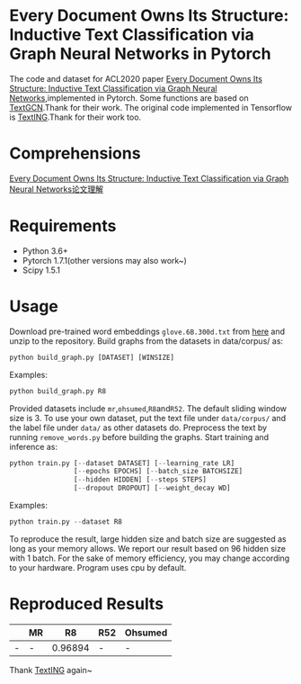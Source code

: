 # Every Document Owns Its Structure: Inductive Text Classification via Graph Neural Networks in Pytorch
The code and dataset for ACL2020 paper [Every Document Owns Its Structure: Inductive Text Classification via
Graph Neural Networks](https://www.aclweb.org/anthology/2020.acl-main.31.pdf),implemented in Pytorch.
Some functions are based on [TextGCN](https://github.com/yao8839836/text_gcn).Thank for their work.
The original code implemented in Tensorflow is [TextING](https://github.com/CRIPAC-DIG/TextING).Thank for their work too.
# Comprehensions
[Every Document Owns Its Structure: Inductive Text Classification via Graph Neural Networks论文理解](https://blog.csdn.net/jokerxsy/article/details/113756400)
# Requirements
- Python 3.6+
- Pytorch 1.7.1(other versions may also work~)
- Scipy 1.5.1
# Usage
Download pre-trained word embeddings `glove.6B.300d.txt` from [here](http://nlp.stanford.edu/data/glove.6B.zip) and unzip to the repository.
Build graphs from the datasets in data/corpus/ as:
```python
python build_graph.py [DATASET] [WINSIZE]
```
Examples:
```python
python build_graph.py R8
```
Provided datasets include `mr`,`ohsumed`,`R8`and`R52`. The default sliding window size is 3.
To use your own dataset, put the text file under `data/corpus/` and the label file under `data/` as other datasets do. Preprocess the text by running `remove_words.py` before building the graphs.
Start training and inference as:
```python
python train.py [--dataset DATASET] [--learning_rate LR]
                [--epochs EPOCHS] [--batch_size BATCHSIZE]
                [--hidden HIDDEN] [--steps STEPS]
                [--dropout DROPOUT] [--weight_decay WD]
```
Examples:
```python
python train.py --dataset R8
```
To reproduce the result, large hidden size and batch size are suggested as long as your memory allows. We report our result based on 96 hidden size with 1 batch. For the sake of memory efficiency, you may change according to your hardware. Program uses cpu by default.

# Reproduced Results
||MR|R8|R52|Ohsumed|
|-|-|-|-|-|
|-|-|0.96894|-|-|-|


Thank [TextING](https://github.com/CRIPAC-DIG/TextING) again~
